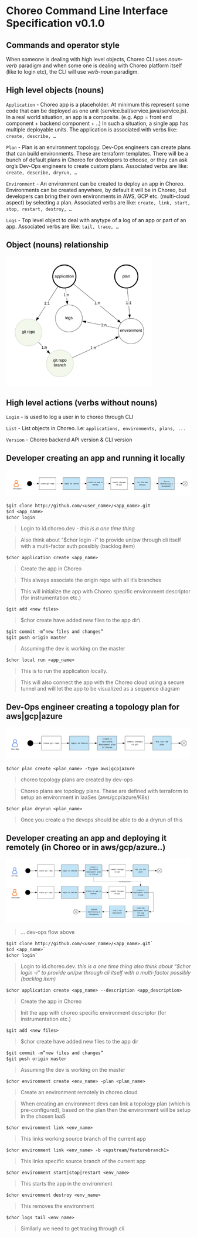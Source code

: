# Choreo Command Line Interface Specification v0.1.0
## Commands and operator style

When someone is dealing with high level objects, Choreo CLI uses *noun-verb* paradigm and when some one is dealing with Choreo platform itself (like to login etc), the CLI will use *verb-noun* paradigm.

## High level objects (nouns)

`Application` - Choreo app is a placeholder. At minimum this represent some code that can be deployed as one unit (service.bal/service.java/service.js). In a real world situation, an app is a composite. (e.g. App = front end component + backend component + ..) In such a situation, a single app has multiple deployable units. The application is associated with verbs like: `create, describe, …`

`Plan` - Plan is an environment topology. Dev-Ops engineers can create plans that can build environments. These are terraform templates. There will be a bunch of default plans in Choreo for developers to choose, or they can ask org’s Dev-Ops engineers to create custom plans. Associated verbs are like: `create, describe, dryrun, …` 
 
`Environment` - An environment can be created to deploy an app in Choreo. Environments can be created anywhere, by default it will be in Choreo, but developers can bring their own environments in AWS, GCP etc. (multi-cloud aspect) by selecting a plan. Associated verbs are like: `create, link, start, stop, restart, destroy, …` 

`Logs` - Top level object to deal with anytype of a log of an app or part of an app. Associated verbs are like: `tail, trace, …`

## Object (nouns) relationship

<img src="assets/images/rel.png" width="400" />


## High level actions (verbs without nouns)

`Login` - is used to log a user in to choreo through CLI

`List` - List objects in Choreo. i.e: `applications, environments, plans, ...`

`Version` - Choreo backend API version & CLI version

## Developer creating an app and running it locally

![local-run](assets/images/local-run.png) 

```
$git clone http://github.com/<user_name>/<app_name>.git
$cd <app_name>
$chor login
```

>Login to id.choreo.dev - *this is a one time thing*

>Also think about “$chor login -i” to provide un/pw through cli itself with a multi-factor auth possibly (backlog item)

```
$chor application create <app_name>
```

>Create the app in Choreo

>This always associate the origin repo with all it’s branches

>This will initialize the app with Choreo specific environment descriptor (for instrumentation etc.)

```
$git add <new files>
```

>$chor create have added new files to the app dir\

```
$git commit -m”new files and changes”
$git push origin master
```
>Assuming the dev is working on the master

```
$chor local run <app_name>
```

>This is to run the application locally.

>This will also connect the app with the Choreo cloud using a secure tunnel and will let the app to  be visualized as a sequence diagram

## Dev-Ops engineer creating a topology plan for aws|gcp|azure

![dev-ops](assets/images/devops.png) 

```
$chor plan create <plan_name> -type aws|gcp|azure
```

>choreo topology plans are created by dev-ops

>Choreo plans are topology plans. These are defined with terraform to setup an environment in IaaSes (aws/gcp/azure/K8s)

```
$chor plan dryrun <plan_name>
```

>Once you create a the devops should be able to do a dryrun of this

## Developer creating an app and deploying it remotely (in Choreo or in aws/gcp/azure..)

![remote-run](assets/images/remote-dep.png) 

>… dev-ops flow above 

```
$git clone http://github.com/<user_name>/<app_name>.git`
$cd <app_name>`
$chor login`
```

>Login to id.choreo.dev. *this is a one time thing*
>*also think about “$chor login -i” to provide un/pw through cli itself with a multi-factor possibly (backlog item)*

```
$chor application create <app_name> --description <app_description>
```

>Create the app in Choreo

>Init the app with choreo specific environment descriptor (for instrumentation etc.)

```
$git add <new files>
```

>$chor create have added new files to the app dir

```
$git commit -m”new files and changes”
$git push origin master
```

>Assuming the dev is working on the master

```
$chor environment create <env_name> -plan <plan_name>
```

>Create an environment remotely in choreo cloud

>When creating an environment devs can link a topology plan (which is pre-configured), based on the plan then the environment will be setup in the chosen IaaS

```
$chor environment link <env_name>
```

>This links working source branch of the current app

```
$chor environment link <env_name> -b <upstream/featurebranch1>
```

>This links specific source branch of the current app

```
$chor environment start|stop|restart <env_name>
```

>This starts the app in the environment

```
$chor environment destroy <env_name>
```

>This removes the environment

```
$chor logs tail <env_name>
```

>Similarly we need to get tracing through cli



